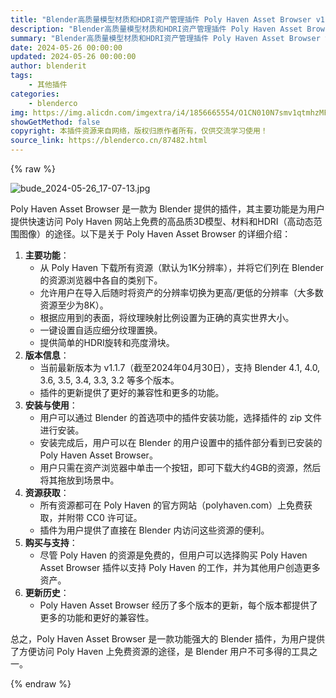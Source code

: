 ```yaml
---
title: "Blender高质量模型材质和HDRI资产管理插件 Poly Haven Asset Browser v1.1.7"
description: "Blender高质量模型材质和HDRI资产管理插件 Poly Haven Asset Browser v1.1.7"
summary: "Blender高质量模型材质和HDRI资产管理插件 Poly Haven Asset Browser v1.1.7"
date: 2024-05-26 00:00:00
updated: 2024-05-26 00:00:00
author: blenderit
tags: 
    - 其他插件
categories:
    - blenderco
img: https://img.alicdn.com/imgextra/i4/1856665554/O1CN010N7smv1qtmhzMFUD8_!!1856665554.jpg
showGetMethod: false
copyright: 本插件资源来自网络，版权归原作者所有，仅供交流学习使用！
source_link: https://blenderco.cn/87482.html
---
```


{% raw %}
<p><img src="https://img.alicdn.com/imgextra/i4/1856665554/O1CN010N7smv1qtmhzMFUD8_!!1856665554.jpg" alt="bude_2024-05-26_17-07-13.jpg"></p><p>Poly Haven Asset Browser 是一款为 Blender 提供的插件，其主要功能是为用户提供快速访问 Poly Haven 网站上免费的高品质3D模型、材料和HDRI（高动态范围图像）的途径。以下是关于 Poly Haven Asset Browser 的详细介绍：</p><ol>
<li><strong>主要功能</strong>：
<ul>
<li>从 Poly Haven 下载所有资源（默认为1K分辨率），并将它们列在 Blender 的资源浏览器中各自的类别下。</li>
<li>允许用户在导入后随时将资产的分辨率切换为更高/更低的分辨率（大多数资源至少为8K）。</li>
<li>根据应用到的表面，将纹理映射比例设置为正确的真实世界大小。</li>
<li>一键设置自适应细分纹理置换。</li>
<li>提供简单的HDRI旋转和亮度滑块。</li>
</ul>
</li>
<li><strong>版本信息</strong>：
<ul>
<li>当前最新版本为 v1.1.7（截至2024年04月30日），支持 Blender 4.1, 4.0, 3.6, 3.5, 3.4, 3.3, 3.2 等多个版本。</li>
<li>插件的更新提供了更好的兼容性和更多的功能。</li>
</ul>
</li>
<li><strong>安装与使用</strong>：
<ul>
<li>用户可以通过 Blender 的首选项中的插件安装功能，选择插件的 zip 文件进行安装。</li>
<li>安装完成后，用户可以在 Blender 的用户设置中的插件部分看到已安装的 Poly Haven Asset Browser。</li>
<li>用户只需在资产浏览器中单击一个按钮，即可下载大约4GB的资源，然后将其拖放到场景中。</li>
</ul>
</li>
<li><strong>资源获取</strong>：
<ul>
<li>所有资源都可在 Poly Haven 的官方网站（polyhaven.com）上免费获取，并附带 CC0 许可证。</li>
<li>插件为用户提供了直接在 Blender 内访问这些资源的便利。</li>
</ul>
</li>
<li><strong>购买与支持</strong>：
<ul>
<li>尽管 Poly Haven 的资源是免费的，但用户可以选择购买 Poly Haven Asset Browser 插件以支持 Poly Haven 的工作，并为其他用户创造更多资产。</li>
</ul>
</li>
<li><strong>更新历史</strong>：
<ul>
<li>Poly Haven Asset Browser 经历了多个版本的更新，每个版本都提供了更多的功能和更好的兼容性。</li>
</ul>
</li>
</ol><p>总之，Poly Haven Asset Browser 是一款功能强大的 Blender 插件，为用户提供了方便访问 Poly Haven 上免费资源的途径，是 Blender 用户不可多得的工具之一。</p>
<div style="display: none">blenderco</div>
{% endraw %}